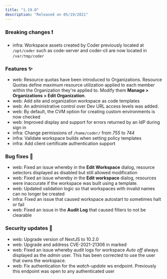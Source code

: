 ```yaml
---
title: "1.19.0"
description: "Released on 05/19/2021"
---
```


### Breaking changes ❗

- infra: Workspace assets created by Coder previously located at `/opt/coder`
  such as code-server and coder-cli are now located in `/var/tmp/coder`

### Features ✨

- web: Resource quotas have been introduced to Organizations. Resource Quotas
  define maximum resource utilization applied to each member within the
  Organization they're applied to. Modify them **Manage > Organizations > Edit
  Organization**.
- web: Add site and organization workspace as code templates
- web: An administrative control over Dev URL access levels was added.
- web: By default, the CVM option for creating custom environments is now
  checked
- web: Improved display and support for errors returned by an IdP during sign in
- infra: Change permissions of `/home/coder/` from _755_ to _744_
- infra: Validate workspace builds when setting policy templates
- infra: Add client certificate authentication support

### Bug fixes 🐛

- web: Fixed an issue whereby in the **Edit Workspace** dialog, resource
  selectors displayed as disabled but still allowed modification
- web: Fixed an issue whereby in the **Edit workspace** dialog, resources were
  inaccurate if the workspace was built using a template.
- web: Updated validation logic so that workspaces with invalid names can no
  longer be created
- infra: Fixed an issue that caused workspace autostart to sometimes halt or
  fail
- web: Fixed an issue in the **Audit Log** that caused filters to not be
  clearable

### Security updates 🔐

- web: Upgrade version of NextJS to 10.2.0
- web: Upgrade and address CVE-2021-21306 in marked
- web: Fixed an issue whereby audit logs for workspace _Auto off_ always
  displayed as the _admin_ user. This has been corrected to use the user that
  owns the workspace.
- web: Fix authentication for the _watch-update_ ws endpoint. Previously this
  endpoint was open to any authenticated user
